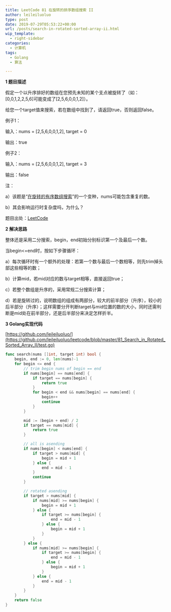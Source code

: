 ```yaml
---
title: LeetCode 81 在旋转的排序数组搜索 II
author: leileiluoluo
type: post
date: 2019-07-29T05:53:22+00:00
url: /posts/search-in-rotated-sorted-array-ii.html
wip_template:
  - right-sidebar
categories:
  - 计算机
tags:
  - Golang
  - 算法

---
```

**1 题目描述**
  
假定一个以升序排好的数组在您预先未知的某个支点被旋转了（如：[0,0,1,2,2,5,6]可能变成了[2,5,6,0,0,1,2]）。
  
给您一个target值来搜索，若在数组中找到了，请返回true，否则返回false。

例子1：
  
输入：nums = [2,5,6,0,0,1,2], target = 0
  
输出：true

例子2：
  
输入：nums = [2,5,6,0,0,1,2], target = 3
  
输出：false

注：
  
a）该题是“[在旋转的有序数组搜索](https://leileiluoluo.com/posts/leetcode-search-in-rotated-sorted-array.html)”的一个变种，nums可能包含重复的数。
  
b）其会影响运行时复杂度吗，为什么？

题目出处：[LeetCode](https://leetcode.com/problems/search-in-rotated-sorted-array-ii/)

**2 解决思路**
  
整体还是采用二分搜索，begin，end初始分别标识第一个及最后一个数。
  
当begin<=end时，按如下步骤循环：
  
a）每次循环时有一个额外的处理：若第一个数与最后一个数相等，则先trim掉头部这些相等的数；
  
b）计算mid，若mid对应的数与target相等，直接返回true；
  
c）若整个数组是升序的，采用常规二分搜索计算；
  
d）若是旋转过的，说明数组的组成有两部分，较大的前半部分（升序），较小的后半部分（升序）；这样需要分开判断target与mid位置的数的大小，同时还需判断是mid处在前半部分，还是后半部分来决定怎样折半。

**3 Golang实现代码**

[https://github.com/leileiluoluo/](https://github.com/leileiluoluo/leetcode/blob/master/81_Search_in_Rotated_Sorted_Array_II/test.go)

```go
func search(nums []int, target int) bool {
    begin, end := 0, len(nums)-1
    for begin <= end {
        // trim begin nums of begin == end
        if nums[begin] == nums[end] {
            if target == nums[begin] {
                return true
            }
            for begin < end && nums[begin] == nums[end] {
                begin++
                continue
            }
        }

        mid := (begin + end) / 2
        if target == nums[mid] {
            return true
        }

        // all is asending
        if nums[begin] < nums[end] {
            if target > nums[mid] {
                begin = mid + 1
            } else {
                end = mid - 1
            }
            continue
        }

        // rotated asending
        if target > nums[mid] {
            if nums[mid] >= nums[begin] {
                begin = mid + 1
            } else {
                if target >= nums[begin] {
                    end = mid - 1
                } else {
                    begin = mid + 1
                }
            }
        } else {
            if nums[mid] >= nums[begin] {
                if target >= nums[begin] {
                    end = mid - 1
                } else {
                    begin = mid + 1
                }
            } else {
                end = mid - 1
            }
        }
    }
    return false
}
```